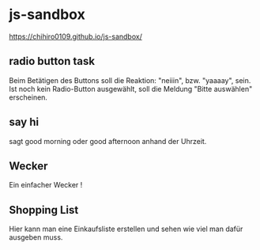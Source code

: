 # js-sandbox
https://chihiro0109.github.io/js-sandbox/

## radio button task 
Beim Betätigen des Buttons soll die Reaktion: "neiiin", bzw. "yaaaay", sein. Ist noch kein Radio-Button ausgewählt, soll die Meldung "Bitte auswählen" erscheinen.

## say hi
sagt good morning oder good afternoon anhand der Uhrzeit.

## Wecker
Ein einfacher Wecker !

## Shopping List
Hier kann man eine Einkaufsliste erstellen und sehen wie viel man dafür ausgeben muss.
